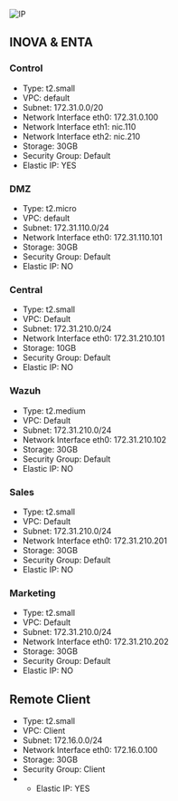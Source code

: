 
![IP](https://user-images.githubusercontent.com/98809671/153718181-d72a81f7-4952-4fc2-b21d-53d3217c0f59.jpg)

## INOVA & ENTA
### Control
* Type: t2.small
* VPC: default
* Subnet: 172.31.0.0/20
* Network Interface eth0: 172.31.0.100
* Network Interface eth1: nic.110
* Network Interface eth2: nic.210
* Storage: 30GB
* Security Group: Default
* Elastic IP: YES

### DMZ
* Type: t2.micro
* VPC: default
* Subnet: 172.31.110.0/24
* Network Interface eth0: 172.31.110.101
* Storage: 30GB
* Security Group: Default
* Elastic IP: NO

### Central
* Type: t2.small
* VPC: Default
* Subnet: 172.31.210.0/24
* Network Interface eth0: 172.31.210.101
* Storage: 10GB
* Security Group: Default
* Elastic IP: NO

### Wazuh
* Type: t2.medium
* VPC: Default
* Subnet: 172.31.210.0/24
* Network Interface eth0: 172.31.210.102
* Storage: 30GB
* Security Group: Default
* Elastic IP: NO

### Sales
* Type: t2.small
* VPC: Default
* Subnet: 172.31.210.0/24
* Network Interface eth0: 172.31.210.201
* Storage: 30GB
* Security Group: Default
* Elastic IP: NO

### Marketing
* Type: t2.small
* VPC: Default
* Subnet: 172.31.210.0/24
* Network Interface eth0: 172.31.210.202
* Storage: 30GB
* Security Group: Default
* Elastic IP: NO

## Remote Client
* Type: t2.small
* VPC: Client
* Subnet: 172.16.0.0/24
* Network Interface eth0: 172.16.0.100
* Storage: 30GB
* Security Group: Client
* * Elastic IP: YES
